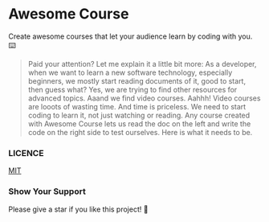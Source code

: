 # Awesome Course

Create awesome courses that let your audience learn by coding with you. ⌨️

> Paid your attention? Let me explain it a little bit more: As a developer, when we want to learn a new software technology, especially beginners, we mostly start reading documents of it, good to start, then guess what? Yes, we are trying to find other resources for advanced topics. Aaand we find video courses. Aahhh! Video courses are looots of wasting time. And time is priceless. We need to start coding to learn it, not just watching or reading. Any course created with Awesome Course lets us read the doc on the left and write the code on the right side to test ourselves. Here is what it needs to be.

### LICENCE

[MIT](./LICENCE)

### Show Your Support

Please give a star if you like this project! 🤩
